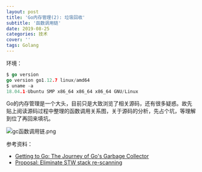 ```yaml
---
layout: post
title: 'Go内存管理(2): 垃圾回收'
subtitle: '函数调用链'
date: 2019-08-25
categories: 技术
cover: ''
tags: Golang
---
```


环境：
```go
$ go version
go version go1.12.7 linux/amd64
$ uname -a
18.04.1-Ubuntu SMP x86_64 x86_64 x86_64 GNU/Linux
```

Go的内存管理是一个大头，目前只是大致浏览了相关源码，还有很多疑惑。故先贴上阅读源码过程中整理的函数调用关系图，关于源码的分析，先占个坑，等理解到位了再回来填坑。

![gc函数调用链.png](https://i.loli.net/2019/08/29/3RzN1OQkBF5Tanv.png)

参考资料：
- [Getting to Go: The Journey of Go's Garbage Collector](https://blog.golang.org/ismmkeynote)
- [Proposal: Eliminate STW stack re-scanning](https://github.com/golang/proposal/blob/master/design/17503-eliminate-rescan.md)
